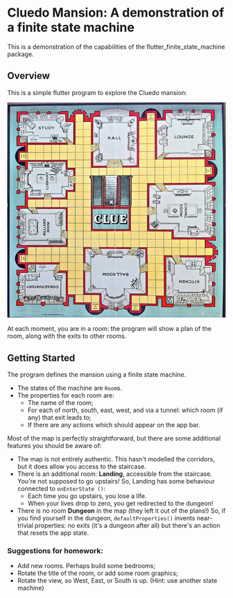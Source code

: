 # Cluedo Mansion: A demonstration of a finite state machine

This is a demonstration of the capabilities of the flutter_finite_state_machine package.

## Overview

This is a simple flutter program to explore the Cluedo mansion:

![First Cluedo board (1949)](https://raw.githubusercontent.com/julescmay/flutter_finite_state_machine/main/example/Images/CluedoVintage.jpg?token=AFLQWIYC7QJIYMB3T4EX7VTBNVP32)

At each moment, you are in a room: the program will show a plan of  the room, along with the exits to other rooms.

## Getting Started

The program defines the mansion using a finite state machine.  

- The states of the machine are `Room`s.  
- The properties for each room are:
  - The name of the room;
  - For each of north, south, east, west, and via a tunnel: which room (if any) that exit leads to;
  - If there are any actions which should appear on the app bar.

Most of the map is perfectly straightforward, but there are some additional features you should be aware of:

- The map is not entirely authentic.  This hasn't modelled the corridors,  but it does allow you access to the staircase.
- There is an additional room: **Landing**, accessible from the staircase.  You're not supposed to go upstairs!  So, Landing has some behaviour connected to `onEnterState ()`:
  - Each time you go upstairs, you lose a life.  
  - When your lives drop to zero, you get redirected to the dungeon!
- There is no room **Dungeon** in the map (they left it out of the plans!)  So, if you find yourself in the dungeon, `defaultProperties()` invents near-trivial properties: no exits (it's a dungeon after all) but there's an action that resets the app state.

### Suggestions for homework:

- Add new rooms.  Perhaps build some bedrooms;
- Rotate the title of the room, or add some room graphics;
- Rotate the view, so West, East, or South is up.  (Hint: use another state machine)
